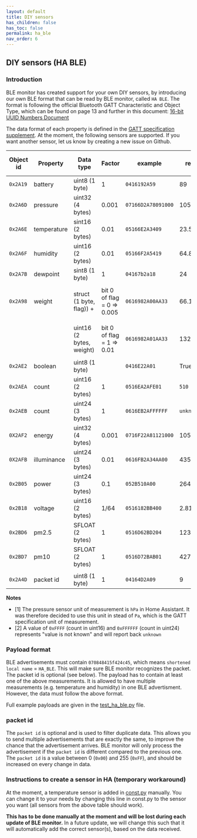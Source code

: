 ```yaml
---
layout: default
title: DIY sensors
has_children: false
has_toc: false
permalink: ha_ble
nav_order: 6
---
```



## DIY sensors (HA BLE)


### Introduction

BLE monitor has created support for your own DIY sensors, by introducing our own BLE format that can be read by BLE monitor, called `HA BLE`. The format is following the official Bluetooth GATT Characteristic and Object Type, which can be found on page 13 and further in this document: [16-bit UUID Numbers
Document](https://btprodspecificationrefs.blob.core.windows.net/assigned-values/16-bit%20UUID%20Numbers%20Document.pdf)

The data format of each property is defined in the [GATT specification supplement](https://www.bluetooth.org/DocMan/handlers/DownloadDoc.ashx?doc_id=524815). At the moment, the following sensors are supported. If you want another sensor, let us know by creating a new issue on Github. 

| Object id | Property    | Data type        | Factor | example | result | Unit in HA | Notes |
| --------- | ----------- | ---------------- | ------------- | ------------- | ------------- | ------------- | ------------- |
| `0x2A19`  | battery     | uint8 (1 byte)   | 1    | `0416192A59` | 89 | `%` | |
| `0x2A6D`  | pressure    | uint32 (4 bytes) | 0.001| `07166D2A78091000` | 1051.0 | `hPa` | [1] |
| `0x2A6E`  | temperature | sint16 (2 bytes) | 0.01 | `05166E2A3409` | 23.56 | `°C`  |  |
| `0x2A6F`  | humidity    | uint16 (2 bytes) | 0.01 | `05166F2A5419` | 64.84 | `%` |  |
| `0x2A7B`  | dewpoint    | sint8 (1 byte)   | 1    | `04167b2a18` | 24 | `°C` |  |
| `0x2A98`  | weight      | struct (1 byte, flag)) +| bit 0 of flag = 0 => 0.005 | `0616982A00AA33` | 66.13 | `kg` (bit 0 of flag = 0) |  |
|           |             | uint16 (2 bytes, weight)| bit 0 of flag = 1 => 0.01 | `0616982A01AA33` | 132.26 | `lbs` (bit 0 of flag = 1) |  |
| `0x2AE2`  | boolean     | uint8 (1 byte)   |      | `0416E22A01` | True | | |
| `0x2AEA`  | count       | uint16 (2 bytes) | 1    | `0516EA2AFE01` | `510` | | [2] |
| `0x2AEB`  | count       | uint24 (3 bytes) | 1    | `0616EB2AFFFFFF` | `unknown` | | [2] |
| `0X2AF2`  | energy      | uint32 (4 bytes) | 0.001| `0716F22A81121000` | 1053.313 | `kWh` |  |
| `0X2AFB`  | illuminance | uint24 (3 bytes) | 0.01 | `0616FB2A34AA00` | 435.72 | `lux`  |  |
| `0x2B05`  | power       | uint24 (3 bytes) | 0.1  | `052B510A00` | 264.1 | `W` |  |
| `0x2B18`  | voltage     | uint16 (2 bytes) | 1/64 | `0516182BB400` | 2.8125 | `V` |  |
| `0x2BD6`  | pm2.5       | SFLOAT (2 bytes) | 1    | `0516D62BD204` | 1234 | `kg/m3` | |
| `0x2BD7`  | pm10        | SFLOAT (2 bytes) | 1    | `0516D72BAB01`| 427 | `kg/m3` | |
|           |             |  |  |  | |  |
| `0x2A4D`  | packet id   | uint8 (1 byte)   | 1    | `04164D2A09` | 9 |  | |

**Notes**

- [1] The pressure sensor unit of measurement is `hPa` in Home Assistant. It was therefore decided to use this unit in stead of `Pa`, which is the GATT specification unit of measurement.
- [2] A value of `0xFFFF` (count in uint16) and `0xFFFFFF` (count in uint24) represents "value is not known" and will report back `unknown`

### Payload format

BLE advertisements must contain `070848415f424c45`, which means `shortened local name` = `HA_BLE`. This will make sure BLE monitor recognizes the packet. The packet id is optional (see below). The payload has to contain at least one of the above measurements. It is allowed to have multiple measurements (e.g. temperature and humidity) in one BLE advertisment. However, the data must follow the above format. 

Full example payloads are given in the [test_ha_ble.py](https://github.com/custom-components/ble_monitor/blob/master/custom_components/ble_monitor/test/test_ha_ble.py) file. 

### packet id

The `packet id` is optional and is used to filter duplicate data. This allows you to send multiple advertisements that are exactly the same, to improve the chance that the advertisement arrives. BLE monitor will only process the advertisement if the `packet id` is different compared to the previous one. The `packet id` is a value between 0 (`0x00`) and 255 (`0xFF`), and should be increased on every change in data. 

### Instructions to create a sensor in HA (temporary workaround)

At the moment, a temperature sensor is added in [const.py](https://github.com/custom-components/ble_monitor/blob/master/custom_components/ble_monitor/const.py#L860) manually. You can change it to your needs by changing this line in const.py to the sensor you want (all sensors from the above table should work). 

**This has to be done manually at the moment and will be lost during each update of BLE monitor.** In a future update, we will change this such that it will automatically add the correct sensor(s), based on the data received. 
